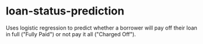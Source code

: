# loan-status-prediction
Uses logistic regression to predict whether a borrower will pay off their loan in full ("Fully Paid") or not pay it all ("Charged Off").
